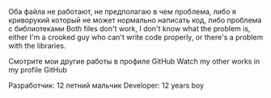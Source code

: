 Оба файла не работают, не предполагаю в чем проблема, либо я криворукий который не может нормально написать код, либо проблема с библиотеками
Both files don't work, I don't know what the problem is, either I'm a crooked guy who can't write code properly, or there's a problem with the libraries.

Смотрите мои другие работы в профиле GitHub
Watch my other works in my profile GitHub

Разработчик: 12 летний мальчик
Developer: 12 years boy
